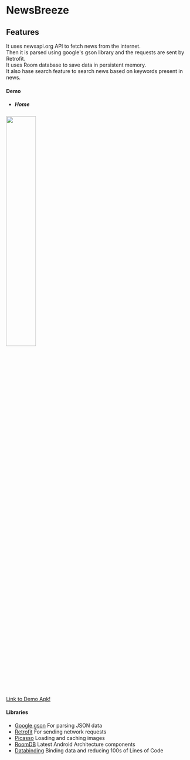 # NewsBreeze
## Features<br /> 
It uses newsapi.org API to fetch news from the internet.<br />  Then it is parsed using google's gson library and the requests are sent by Retrofit.<br /> 
It uses Room database to save data in persistent memory.<br /> 
It also hase search feature to search news based on keywords present in news.<br /> 



#### Demo
- ##### Home
<img src="app.gif" width="40%">

[Link to Demo Apk!](https://github.com/ntsingh122/NewsBreezeAssign/blob/master/News-Assign.apk)

#### Libraries
- [Google gson](https://github.com/google/gson) For parsing JSON data
- [Retrofit](http://square.github.io/retrofit/) For sending network requests
- [Picasso](https://github.com/square/picasso) Loading and caching images
- [RoomDB](https://developer.android.com/topic/libraries/architecture/) Latest Android Architecture components
- [Databinding](https://developer.android.com/topic/libraries/data-binding/) Binding data and reducing 100s of Lines of Code

